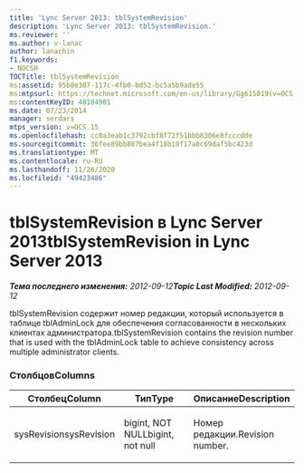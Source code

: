 ```yaml
---
title: 'Lync Server 2013: tblSystemRevision'
description: 'Lync Server 2013: tblSystemRevision.'
ms.reviewer: ''
ms.author: v-lanac
author: lanachin
f1.keywords:
- NOCSH
TOCTitle: tblSystemRevision
ms:assetid: 95b8e307-117c-4fb0-bd52-bc5a5b9ade55
ms:mtpsurl: https://technet.microsoft.com/en-us/library/Gg615019(v=OCS.15)
ms:contentKeyID: 48184901
ms.date: 07/23/2014
manager: serdars
mtps_version: v=OCS.15
ms.openlocfilehash: cc0a3eab1c3792cbf8f72f51bbb8306e8fcccdde
ms.sourcegitcommit: 36fee89bb887bea4f18b19f17a8c69daf5bc423d
ms.translationtype: MT
ms.contentlocale: ru-RU
ms.lasthandoff: 11/26/2020
ms.locfileid: "49423486"
---
```

# <a name="tblsystemrevision-in-lync-server-2013"></a><span data-ttu-id="ce02d-103">tblSystemRevision в Lync Server 2013</span><span class="sxs-lookup"><span data-stu-id="ce02d-103">tblSystemRevision in Lync Server 2013</span></span>

<div data-xmlns="http://www.w3.org/1999/xhtml">

<div class="topic" data-xmlns="http://www.w3.org/1999/xhtml" data-msxsl="urn:schemas-microsoft-com:xslt" data-cs="https://msdn.microsoft.com/">

<div data-asp="https://msdn2.microsoft.com/asp">



</div>

<div id="mainSection">

<div id="mainBody"><span data-ttu-id="ce02d-104">

<span> </span></span><span class="sxs-lookup"><span data-stu-id="ce02d-104">

<span> </span></span></span>

<span data-ttu-id="ce02d-105">_**Тема последнего изменения:** 2012-09-12_</span><span class="sxs-lookup"><span data-stu-id="ce02d-105">_**Topic Last Modified:** 2012-09-12_</span></span>

<span data-ttu-id="ce02d-106">tblSystemRevision содержит номер редакции, который используется в таблице tblAdminLock для обеспечения согласованности в нескольких клиентах администратора.</span><span class="sxs-lookup"><span data-stu-id="ce02d-106">tblSystemRevision contains the revision number that is used with the tblAdminLock table to achieve consistency across multiple administrator clients.</span></span>

### <a name="columns"></a><span data-ttu-id="ce02d-107">Столбцов</span><span class="sxs-lookup"><span data-stu-id="ce02d-107">Columns</span></span>

<table>
<colgroup>
<col style="width: 33%" />
<col style="width: 33%" />
<col style="width: 33%" />
</colgroup>
<thead>
<tr class="header">
<th><span data-ttu-id="ce02d-108">Столбец</span><span class="sxs-lookup"><span data-stu-id="ce02d-108">Column</span></span></th>
<th><span data-ttu-id="ce02d-109">Тип</span><span class="sxs-lookup"><span data-stu-id="ce02d-109">Type</span></span></th>
<th><span data-ttu-id="ce02d-110">Описание</span><span class="sxs-lookup"><span data-stu-id="ce02d-110">Description</span></span></th>
</tr>
</thead>
<tbody>
<tr class="odd">
<td><p><span data-ttu-id="ce02d-111">sysRevision</span><span class="sxs-lookup"><span data-stu-id="ce02d-111">sysRevision</span></span></p></td>
<td><p><span data-ttu-id="ce02d-112">bigint, NOT NULL</span><span class="sxs-lookup"><span data-stu-id="ce02d-112">bigint, not null</span></span></p></td>
<td><p><span data-ttu-id="ce02d-113">Номер редакции.</span><span class="sxs-lookup"><span data-stu-id="ce02d-113">Revision number.</span></span></p></td>
</tr>
</tbody>
</table><span data-ttu-id="ce02d-114">


</div>

<span> </span>

</div>

</div>

</span><span class="sxs-lookup"><span data-stu-id="ce02d-114">


</div>

<span> </span>

</div>

</div>

</span></span></div>

